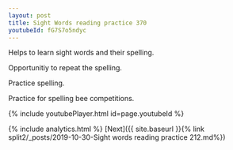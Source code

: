 ```yaml
---
layout: post
title: Sight Words reading practice 370
youtubeId: fG7S7o5ndyc
---
```

 
 
Helps to learn sight words and their spelling.

Opportunitiy to repeat the spelling. 

Practice spelling. 
 
Practice for spelling bee competitions. 
 
{% include youtubePlayer.html id=page.youtubeId %}
 
 
{% include analytics.html %} 
[Next]({{ site.baseurl }}{% link  split2/_posts/2019-10-30-Sight words reading practice 212.md%})
 
